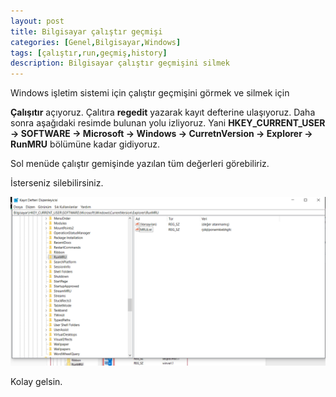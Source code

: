 ```yaml
---
layout: post
title: Bilgisayar çalıştır geçmişi
categories: [Genel,Bilgisayar,Windows]
tags: [çalıştır,run,geçmiş,history]
description: Bilgisayar çalıştır geçmişini silmek
---
```


Windows işletim sistemi için çalıştır geçmişini görmek ve silmek için

**Çalışıtır** açıyoruz. Çalıtıra **regedit** yazarak kayıt defterine ulaşıyoruz. Daha sonra aşağıdaki resimde bulunan yolu izliyoruz.
Yani **HKEY_CURRENT_USER -> SOFTWARE -> Microsoft -> Windows -> CurretnVersion -> Explorer -> RunMRU** bölümüne kadar gidiyoruz.

Sol menüde çalıştır gemişinde yazılan tüm değerleri görebiliriz.

İsterseniz silebilirsiniz.

<img src="https://raw.githubusercontent.com/ferhatakbulut/ferhatakbulut.github.io/main/image/c1.png">



Kolay gelsin.

